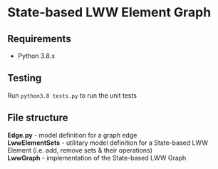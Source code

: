 # State-based LWW Element Graph

## Requirements

* Python 3.8.x

## Testing

Run `python3.8 tests.py` to run the unit tests

## File structure

**Edge.py** - model definition for a graph edge  
**LwwElementSets** - utilitary model definition for a State-based LWW Element (i.e. add, remove sets & their operations)  
**LwwGraph** - implementation of the State-based LWW Graph 